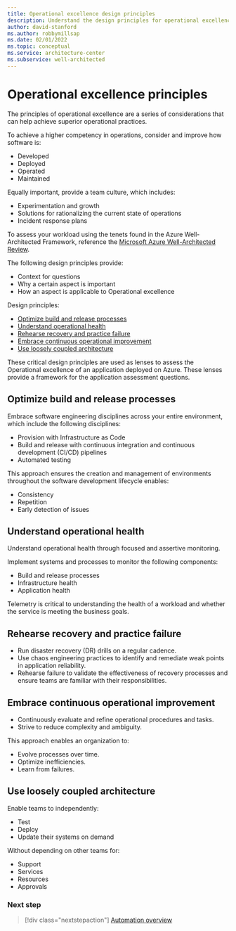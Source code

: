 ```yaml
---
title: Operational excellence design principles
description: Understand the design principles for operational excellence within the Azure Well-Architected Framework.
author: david-stanford
ms.author: robbymillsap
ms.date: 02/01/2022
ms.topic: conceptual
ms.service: architecture-center
ms.subservice: well-architected
---
```


# Operational excellence principles

The principles of operational excellence are a series of considerations that can help achieve superior operational practices.

To achieve a higher competency in operations, consider and improve how software is:

- Developed
- Deployed
- Operated
- Maintained

Equally important, provide a team culture, which includes:

- Experimentation and growth
- Solutions for rationalizing the current state of operations
- Incident response plans

To assess your workload using the tenets found in the Azure Well-Architected Framework, reference the [Microsoft Azure Well-Architected Review](/assessments/?id=azure-architecture-review&mode=pre-assessment).

The following design principles provide:

- Context for questions
- Why a certain aspect is important
- How an aspect is applicable to Operational excellence

Design principles:

- [Optimize build and release processes](#optimize-build-and-release-processes)
- [Understand operational health](#understand-operational-health)
- [Rehearse recovery and practice failure](#rehearse-recovery-and-practice-failure)
- [Embrace continuous operational improvement](#embrace-continuous-operational-improvement)
- [Use loosely coupled architecture](#use-loosely-coupled-architecture)

These critical design principles are used as lenses to assess the Operational excellence of an application deployed on Azure. These lenses provide a framework for the application assessment questions.

## Optimize build and release processes

Embrace software engineering disciplines across your entire environment, which include the following disciplines:
  
- Provision with Infrastructure as Code
- Build and release with continuous integration and continuous development (CI/CD) pipelines
- Automated testing
  
This approach ensures the creation and management of environments throughout the software development lifecycle enables:

- Consistency
- Repetition
- Early detection of issues
  
## Understand operational health

Understand operational health through focused and assertive monitoring.

Implement systems and processes to monitor the following components:
  
- Build and release processes
- Infrastructure health
- Application health
  
Telemetry is critical to understanding the health of a workload and whether the service is meeting the business goals.

## Rehearse recovery and practice failure

- Run disaster recovery (DR) drills on a regular cadence.  
- Use chaos engineering practices to identify and remediate weak points in application reliability.
- Rehearse failure to validate the effectiveness of recovery processes and ensure teams are familiar with their responsibilities.

## Embrace continuous operational improvement

- Continuously evaluate and refine operational procedures and tasks.
- Strive to reduce complexity and ambiguity.
  
This approach enables an organization to:

- Evolve processes over time.
- Optimize inefficiencies.
- Learn from failures.

## Use loosely coupled architecture

Enable teams to independently:

- Test
- Deploy
- Update their systems on demand
  
Without depending on other teams for:
  
- Support
- Services
- Resources
- Approvals

### Next step

> [!div class="nextstepaction"]
> [Automation overview](automation-overview.md)
